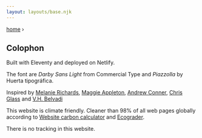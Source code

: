 ```yaml
---
layout: layouts/base.njk
---
```

<span class="postnav"><a href="/">home</a> ›</span>

## Colophon

Built with Eleventy and deployed on Netlify.

The font are *Darby Sans Light* from Commercial Type and *Piazzolla* by Huerta tipográfica. 

Inspired by [Melanie Richards](https://melanie-richards.com/), [Maggie Appleton](https://maggieappleton.com/garden), [Andrew Conner](https://andrewconner.com/), [Chris Glass](https://chrisglass.com/) and [V.H. Belvadi](https://vhbelvadi.com/) 

This website is climate friendly. Cleaner than 98% of all web pages globally according to [Website carbon calculator](https://www.websitecarbon.com/website/carlosrodrigo-com/) and [Ecograder](https://ecograder.com/report/ui51eop7QVAu1piHLdKCnYav).

There is no tracking in this website.
